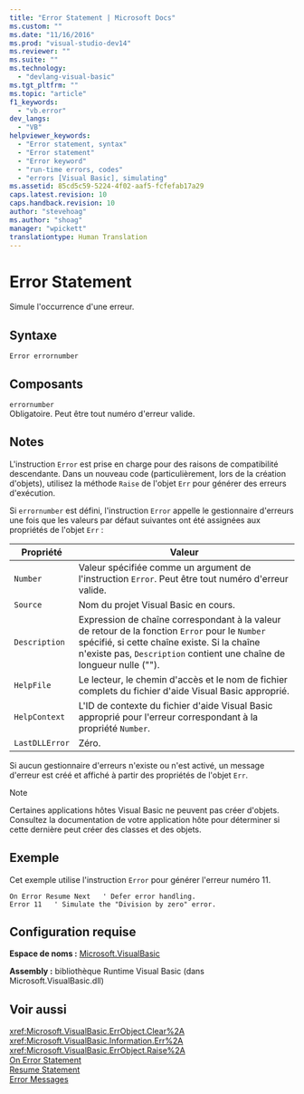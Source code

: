 ```yaml
---
title: "Error Statement | Microsoft Docs"
ms.custom: ""
ms.date: "11/16/2016"
ms.prod: "visual-studio-dev14"
ms.reviewer: ""
ms.suite: ""
ms.technology: 
  - "devlang-visual-basic"
ms.tgt_pltfrm: ""
ms.topic: "article"
f1_keywords: 
  - "vb.error"
dev_langs: 
  - "VB"
helpviewer_keywords: 
  - "Error statement, syntax"
  - "Error statement"
  - "Error keyword"
  - "run-time errors, codes"
  - "errors [Visual Basic], simulating"
ms.assetid: 85cd5c59-5224-4f02-aaf5-fcfefab17a29
caps.latest.revision: 10
caps.handback.revision: 10
author: "stevehoag"
ms.author: "shoag"
manager: "wpickett"
translationtype: Human Translation
---
```

# Error Statement
Simule l'occurrence d'une erreur.  
  
## Syntaxe  
  
```  
Error errornumber  
```  
  
## Composants  
 `errornumber`  
 Obligatoire.  Peut être tout numéro d'erreur valide.  
  
## Notes  
 L'instruction `Error` est prise en charge pour des raisons de compatibilité descendante.  Dans un nouveau code \(particulièrement, lors de la création d'objets\), utilisez la méthode `Raise` de l'objet `Err` pour générer des erreurs d'exécution.  
  
 Si `errornumber` est défini, l'instruction `Error` appelle le gestionnaire d'erreurs une fois que les valeurs par défaut suivantes ont été assignées aux propriétés de l'objet `Err` :  
  
|Propriété|Valeur|  
|---------------|------------|  
|`Number`|Valeur spécifiée comme un argument de l'instruction `Error`.  Peut être tout numéro d'erreur valide.|  
|`Source`|Nom du projet Visual Basic en cours.|  
|`Description`|Expression de chaîne correspondant à la valeur de retour de la fonction `Error` pour le `Number` spécifié, si cette chaîne existe.  Si la chaîne n'existe pas, `Description` contient une chaîne de longueur nulle \(""\).|  
|`HelpFile`|Le lecteur, le chemin d'accès et le nom de fichier complets du fichier d'aide Visual Basic approprié.|  
|`HelpContext`|L'ID de contexte du fichier d'aide Visual Basic approprié pour l'erreur correspondant à la propriété `Number`.|  
|`LastDLLError`|Zéro.|  
  
 Si aucun gestionnaire d'erreurs n'existe ou n'est activé, un message d'erreur est créé et affiché à partir des propriétés de l'objet `Err`.  
  
> [!NOTE]
>  Certaines applications hôtes Visual Basic ne peuvent pas créer d'objets.  Consultez la documentation de votre application hôte pour déterminer si cette dernière peut créer des classes et des objets.  
  
## Exemple  
 Cet exemple utilise l'instruction `Error` pour générer l'erreur numéro 11.  
  
```  
On Error Resume Next   ' Defer error handling.  
Error 11   ' Simulate the "Division by zero" error.  
```  
  
## Configuration requise  
 **Espace de noms :** [Microsoft.VisualBasic](../../../visual-basic/language-reference/runtime-library-members.md)  
  
 **Assembly :** bibliothèque Runtime Visual Basic \(dans Microsoft.VisualBasic.dll\)  
  
## Voir aussi  
 <xref:Microsoft.VisualBasic.ErrObject.Clear%2A>   
 <xref:Microsoft.VisualBasic.Information.Err%2A>   
 <xref:Microsoft.VisualBasic.ErrObject.Raise%2A>   
 [On Error Statement](../../../visual-basic/language-reference/statements/on-error-statement.md)   
 [Resume Statement](../../../visual-basic/language-reference/statements/resume-statement.md)   
 [Error Messages](../../../visual-basic/language-reference/error-messages/index.md)
